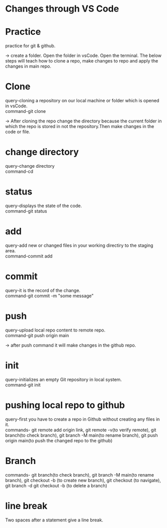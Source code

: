 # Changes through VS Code

# Practice

practice for git &amp; github.

-> create a folder. Open the folder in vsCode. Open the terminal. The below steps will teach how to clone a repo, make changes to repo and apply the changes in main repo.

# Clone

query-cloning a repository on our local machine or folder which is opened in vsCode.  
command-git clone <link>

-> After cloning the repo change the directory because the current folder in which the repo is stored in not the repository.Then make changes in the code or file.

# change directory

query-change directory  
command-cd <file name>

# status

query-displays the state of the code.  
command-git status

# add

query-add new or changed files in your working directiry to the staging area.  
command-commit add <file name>

# commit

query-it is the record of the change.  
command-git commit -m "some message"

# push

query-upload local repo content to remote repo.  
command-git push origin main

-> after push command it will make changes in the github repo.

# init

query-initializes an empty Git repository in local system.  
command-git init

# pushing local repo to github

query-first you have to create a repo in Github without creating any files in it.  
commands- git remote add origin link, git remote -v(to verify remote), git branch(to check branch), git branch -M main(to rename branch), git push origin main(to push the changed repo to the github)

# Branch

commands- git branch(to check branch), git branch -M main(to rename branch),  git checkout -b <new branch name>(to create new branch), git checkout <new branch name>(to navigate), git branch -d git checkout -b <branch name>(to delete a branch)

# line break

Two spaces after a statement give a line break.
